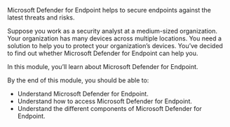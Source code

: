 Microsoft Defender for Endpoint helps to secure endpoints against the latest threats and risks.

Suppose you work as a security analyst at a medium-sized organization. Your organization has many devices across multiple locations.  You need a solution to help you to protect your organization’s devices. You’ve decided to find out whether Microsoft Defender for Endpoint can help you.

In this module, you’ll learn about Microsoft Defender for Endpoint.

By the end of this module, you should be able to:
- Understand Microsoft Defender for Endpoint.
- Understand how to access Microsoft Defender for Endpoint.
- Understand the different components of Microsoft Defender for Endpoint.

